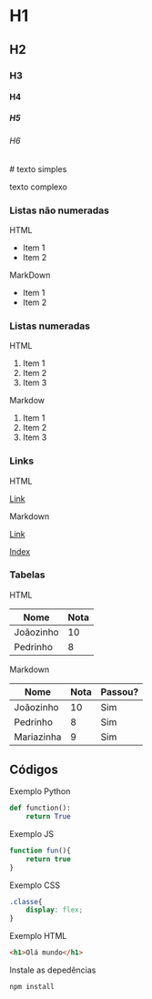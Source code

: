 # H1
## H2
### H3
#### H4
##### H5
###### H6

\# texto simples

texto complexo


### Listas não numeradas
<!-- Usando HTML -->
HTML
<ul>
    <li>Item 1</li>
    <li>Item 2</li>
</ul>

<!-- Usando Markdown -->
MarkDown
- Item 1
- Item 2


### Listas numeradas

HTML
<ol>
    <li>Item 1</li>
    <li>Item 2</li>
    <li>Item 3</li>
</ol>

Markdow

1. Item 1
1. Item 2
9. Item 3

### Links

HTML

<a href="https://google.com">Link</a>

Markdown

[Link](https://google.com)

[Index](index.html)


### Tabelas

HTML
<table>
    <thead>
        <tr>
            <th>Nome</th>
            <th>Nota</th>
        <tr>
    </thead>
    <tbody>
        <tr>
            <td>Joãozinho</td>
            <td>10</td>
        </tr>
        <tr>
            <td>Pedrinho</td>
            <td>8</td>
        </tr>
    </tbody>
</table>

Markdown

| Nome      | Nota  | Passou? |
| --------- | ----- | ------- |
| Joãozinho | 10    | Sim     |
| Pedrinho  | 8     | Sim     |
| Mariazinha| 9     | Sim     |


## Códigos

Exemplo Python

```python
def function():
    return True
```

Exemplo JS

```javascript
function fun(){
    return true
}
```

Exemplo CSS

```css
.classe{
    display: flex;
}
```

Exemplo HTML

```html
<h1>Olá mundo</h1>
```

Instale as depedências
```
npm install
```


